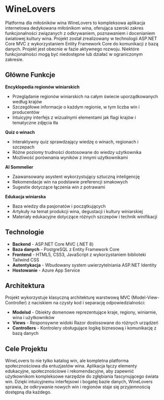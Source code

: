 
# WineLovers 
Platforma dla miłośników wina
WineLovers to kompleksowa aplikacja internetowa dedykowana miłośnikom wina, oferująca szeroki zakres funkcjonalności związanych z odkrywaniem, poznawaniem i docenianiem światowej kultury wina. Projekt został zrealizowany w technologii ASP.NET Core MVC z wykorzystaniem Entity Framework Core do komunikacji z bazą danych. Projekt jest obecnie w fazie aktywnego rozwoju. Niektóre funkcjonalności mogą być niedostępne lub działać w ograniczonym zakresie.

## Główne Funkcje
**Encyklopedia regionów winiarskich**

- Przeglądanie regionów winiarskich na całym świecie uporządkowanych według krajów
- Szczegółowe informacje o każdym regionie, w tym liczba win i producentów
- Intuicyjny interfejs z wizualnymi elementami jak flagi krajów i tematyczne zdjęcia tła

**Quiz o winach**

- Interaktywny quiz sprawdzający wiedzę o winach, regionach i szczepach
- Różne poziomy trudności dostosowane do wiedzy użytkownika
- Możliwość porównania wyników z innymi użytkownikami

**AI Sommelier**

- Zaawansowany asystent wykorzystujący sztuczną inteligencję
- Rekomendacje win na podstawie preferencji smakowych
- Sugestie dotyczące łączenia win z potrawami

**Edukacja winiarska**

- Baza wiedzy dla pasjonatów i początkujących
- Artykuły na temat produkcji wina, degustacji i kultury winiarskiej
- Materiały edukacyjne dotyczące różnych szczepów i technik winifikacji

## Technologie

- **Backend** - ASP.NET Core MVC (.NET 8)
- **Baza danych** - PostgreSQL z Entity Framework Core
- **Frontend** - HTML5, CSS3, JavaScript z wykorzystaniem biblioteki Tailwind CSS
- **Autentykacja**  - Wbudowany system uwierzytelniania ASP.NET Identity
- **Hostowanie** - Azure App Service

## Architektura

Projekt wykorzystuje klasyczną architekturę warstwową MVC (Model-View-Controller) z naciskiem na czysty kod i separację odpowiedzialności:

- **Modelsd** - Obiekty domenowe reprezentujące kraje, regiony, winiarnie, wina i użytkowników
- **Views** - Responsywne widoki Razor dostosowane do różnych urządzeń
- **Controllers** - Kontrolery obsługujące logikę biznesową i komunikację z bazą danych

## Cele Projektu

WineLovers to nie tylko katalog win, ale kompletna platforma społecznościowa dla entuzjastów wina. Aplikacja łączy elementy edukacyjne, społecznościowe i rekomendacyjne, aby zapewnić użytkownikom kompleksowe narzędzie do zgłębiania fascynującego świata win. Dzięki intuicyjnemu interfejsowi i bogatej bazie danych, WineLovers sprawia, że odkrywanie nowych win i regionów staje się przyjemnością dostępną dla każdego.
